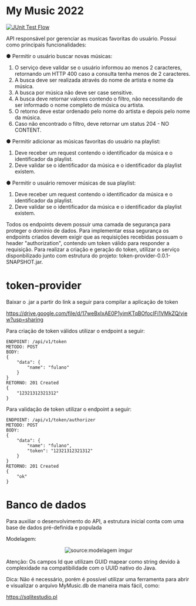 # My Music 2022

[![JUnit Test Flow](https://github.com/leleonelciandt/projetct-myMusic-toTal/actions/workflows/unit-test-workflow.yml/badge.svg)](https://github.com/leleonelciandt/projetct-myMusic-toTal/actions/workflows/unit-test-workflow.yml)

API responsável por gerenciar as musicas favoritas do usuário. Possui como principais funcionalidades:

● Permitir o usuário buscar novas músicas:
1. O serviço deve validar se o usuário informou ao menos 2 caracteres, retornando um HTTP 400
   caso a consulta tenha menos de 2 caracteres.
2. A busca deve ser realizada através do nome de artista e nome da música.
3. A busca por música não deve ser case sensitive.
4. A busca deve retornar valores contendo o filtro, não necessitando de ser informado o nome
   completo de música ou artista.
5. O retorno deve estar ordenado pelo nome do artista e depois pelo nome da música. 
6. Caso não encontrado o filtro, deve retornar um status 204 - NO CONTENT.

● Permitir adicionar as músicas favoritas do usuário na playlist:
1. Deve receber um request contendo o identificador da música e o identificador da playlist.
2. Deve validar se o identificador da música e o identificador da playlist existem.

● Permitir o usuário remover músicas de sua playlist:
1. Deve receber um request contendo o identificador da música e o identificador da playlist.
2. Deve validar se o identificador da música e o identificador da playlist existem.

Todos os endpoints devem possuir uma camada de segurança para proteger o dominio de dados. Para implementar
essa segurança os endpoints criados devem exigir que as requisições recebidas possuam o header "authorization",
contendo um token válido para responder a requisição. Para realizar a criação e geração do token, utilizar o serviço 
disponbilizado junto com estrutura do projeto: token-provider-0.0.1-SNAPSHOT.jar.

# token-provider

Baixar o .jar a partir do link a seguir para compilar a aplicação de token 

https://drive.google.com/file/d/17weBxIxAE0P1yimKTqBOfocIFi1VMkZQ/view?usp=sharing

Para criação de token válidos utilizar o endpoint a seguir:

```
ENDPOINT: /api/v1/token
METODO: POST
BODY: 
{ 
    "data": {
        "name": "fulano"
    }
}
RETORNO: 201 Created
{
    "12321312321312"
}
```

Para validação de token utilizar o endpoint a seguir:


```
ENDPOINT: /api/v1/token/authorizer
METODO: POST
BODY: 
{ 
    "data": {
        "name": "fulano",
        "token": "12321312321312"
    }
}
RETORNO: 201 Created
{
    "ok"
}
```

# Banco de dados

Para auxiliar o desenvolvimento do API, a estrutura inicial conta com uma base de dados pré-definida e populada

Modelagem: 
<div align="center"><img src="https://i.imgur.com/yfMGrur.png" title="source:modelagem imgur" /></div>


Atenção:
Os campos Id que utilizam GUID mapear como string devido à complexidade na compatibilidade com o UUID nativo do Java.

Dica:
Não é necessário, porém é possível utilizar uma ferramenta para abrir e visualizar o arquivo MyMusic.db de maneira mais fácil, como:

https://sqlitestudio.pl

